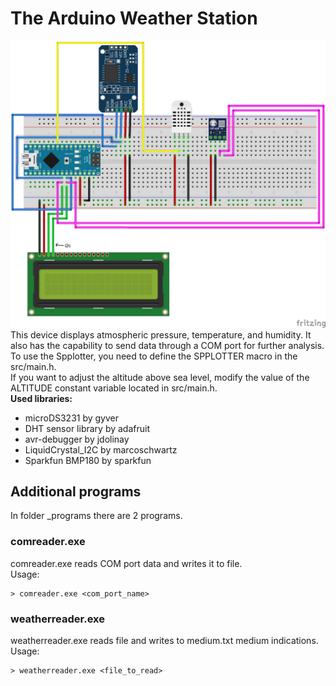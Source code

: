 # The Arduino Weather Station
![](weatherStation.png)
This device displays atmospheric pressure, temperature, and humidity. It also has the capability to send data through a COM port for further analysis.  
To use the Spplotter, you need to define the SPPLOTTER macro in the src/main.h.  
If you want to adjust the altitude above sea level, modify the value of the ALTITUDE constant variable located in src/main.h.  
**Used libraries:**
  * microDS3231 by gyver
  * DHT sensor library by adafruit
  * avr-debugger by jdolinay
  * LiquidCrystal_I2C by marcoschwartz
  * Sparkfun BMP180 by sparkfun
## Additional programs
In folder _programs there are 2 programs.
### comreader.exe
comreader.exe reads COM port data and writes it to file.  
Usage:
```
> comreader.exe <com_port_name>
```
### weatherreader.exe
weatherreader.exe reads file and writes to medium.txt medium indications.  
Usage:
```
> weatherreader.exe <file_to_read>
```
